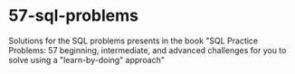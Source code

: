 # 57-sql-problems
Solutions for the SQL problems presents in the book "SQL Practice Problems: 57 beginning, intermediate, and advanced challenges for you to solve using a "learn-by-doing" approach"
